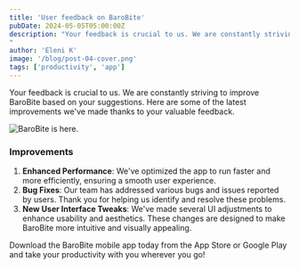 ```yaml
---
title: 'User feedback on BaroBite'
pubDate: 2024-05-05T05:00:00Z
description: "Your feedback is crucial to us. We are constantly striving to improve BaroBite based on your suggestions. Here are some of the latest improvements.
"
author: 'Eleni K'
image: '/blog/post-04-cover.png'
tags: ['productivity', 'app']
---
```


Your feedback is crucial to us. We are constantly striving to improve BaroBite based on your suggestions. Here are some of the latest improvements we've made thanks to your valuable feedback.

![BaroBite is here.](/blog/post-01.png)

### Improvements

1. **Enhanced Performance**: We've optimized the app to run faster and more efficiently, ensuring a smooth user experience.
2. **Bug Fixes**: Our team has addressed various bugs and issues reported by users. Thank you for helping us identify and resolve these problems.
3. **New User Interface Tweaks**: We've made several UI adjustments to enhance usability and aesthetics. These changes are designed to make BaroBite more intuitive and visually appealing.

Download the BaroBite mobile app today from the App Store or Google Play and take your productivity with you wherever you go!
